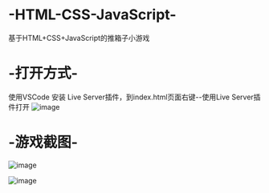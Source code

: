 # -HTML-CSS-JavaScript-
基于HTML+CSS+JavaScript的推箱子小游戏

# -打开方式-
使用VSCode 安装 Live Server插件，到index.html页面右键--使用Live Server插件打开
![image](https://github.com/IDhammaI/-HTML-CSS-JavaScript-/assets/124808841/41530bde-a0c0-4910-be7c-6c2c7d7de085)

# -游戏截图-
![image](https://github.com/IDhammaI/-HTML-CSS-JavaScript-/assets/124808841/6fb32cfe-b68a-4f3d-9623-b3c3cd46694d)

![image](https://github.com/IDhammaI/-HTML-CSS-JavaScript-/assets/124808841/b15132a6-bfda-4948-9ab4-9b0f82f57dbb)

